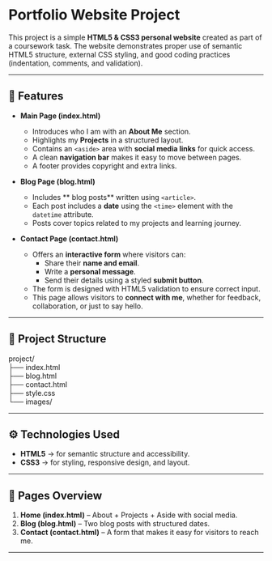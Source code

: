 # Portfolio Website Project  

This project is a simple **HTML5 & CSS3 personal website** created as part of a coursework task. The website demonstrates proper use of semantic HTML5 structure, external CSS styling, and good coding practices (indentation, comments, and validation).  

---

## 📌 Features  

- **Main Page (index.html)**  
  - Introduces who I am with an **About Me** section.  
  - Highlights my **Projects** in a structured layout.  
  - Contains an `<aside>` area with **social media links** for quick access.  
  - A clean **navigation bar** makes it easy to move between pages.  
  - A footer provides copyright and extra links.  

- **Blog Page (blog.html)**  
  - Includes ** blog posts** written using `<article>`.  
  - Each post includes a **date** using the `<time>` element with the `datetime` attribute.  
  - Posts cover topics related to my projects and learning journey.  

- **Contact Page (contact.html)**  
  - Offers an **interactive form** where visitors can:  
    - Share their **name and email**.  
    - Write a **personal message**.  
    - Send their details using a styled **submit button**.  
  - The form is designed with HTML5 validation to ensure correct input.  
  - This page allows visitors to **connect with me**, whether for feedback, collaboration, or just to say hello.  

---

## 📂 Project Structure  

project/<br>
├── index.html   <br>
├── blog.html    <br>
├── contact.html  <br>
├── style.css     <br>
└── images/<br>

---

## ⚙️ Technologies Used  
- **HTML5** → for semantic structure and accessibility.  
- **CSS3** → for styling, responsive design, and layout.  

---


## 📖 Pages Overview  

1. **Home (index.html)** – About + Projects + Aside with social media.  
2. **Blog (blog.html)** – Two blog posts with structured dates.  
3. **Contact (contact.html)** – A form that makes it easy for visitors to reach me.  

---
